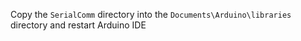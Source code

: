 Copy the `SerialComm` directory into the `Documents\Arduino\libraries` directory and restart Arduino IDE
